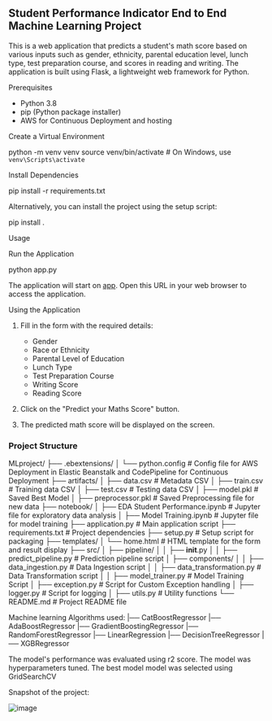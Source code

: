 ## Student Performance Indicator End to End Machine Learning Project


This is a web application that predicts a student's math score based on various inputs such as gender, ethnicity, parental education level, lunch type, test preparation course, and scores in reading and writing. The application is built using Flask, a lightweight web framework for Python.


Prerequisites

- Python 3.8
- pip (Python package installer)
- AWS for Continuous Deployment and hosting

Create a Virtual Environment

python -m venv venv
source venv/bin/activate  # On Windows, use `venv\Scripts\activate`

Install Dependencies

pip install -r requirements.txt

Alternatively, you can install the project using the setup script:

pip install .

Usage

Run the Application

python app.py

The application will start on [app](http://studentmathperformance-env-1.eba-pbmrfk2x.us-east-2.elasticbeanstalk.com/). Open this URL in your web browser to access the application.

Using the Application

1. Fill in the form with the required details:
    - Gender
    - Race or Ethnicity
    - Parental Level of Education
    - Lunch Type
    - Test Preparation Course
    - Writing Score
    - Reading Score

2. Click on the "Predict your Maths Score" button.

3. The predicted math score will be displayed on the screen.

### Project Structure

MLproject/
├── .ebextensions/
│   └── python.config                # Config file for AWS Deployment in Elastic Beanstalk and CodePipeline for Continuous Deployment
├── artifacts/
│   ├── data.csv                     # Metadata CSV
│   ├── train.csv                    # Training data CSV
│   ├── test.csv                     # Testing data CSV
│   ├── model.pkl                    # Saved Best Model
│   ├── preprocessor.pkl             # Saved Preprocessing file for new data
├── notebook/
│   ├── EDA Student Performance.ipynb # Jupyter file for exploratory data analysis
│   ├── Model Training.ipynb          # Jupyter file for model training
├── application.py                   # Main application script
├── requirements.txt                 # Project dependencies
├── setup.py                         # Setup script for packaging
├── templates/
│   └── home.html                    # HTML template for the form and result display
├── src/
│   ├── pipeline/
│   │   ├── __init__.py
│   │   ├── predict_pipeline.py      # Prediction pipeline script
│   ├── components/
│   │   ├── data_ingestion.py        # Data Ingestion script
│   │   ├── data_transformation.py   # Data Transformation script
│   │   ├── model_trainer.py         # Model Training Script
│   ├── exception.py                 # Script for Custom Exception handling
│   ├── logger.py                    # Script for logging
│   ├── utils.py                     # Utility functions
└── README.md                        # Project README file


Machine learning Algorithms used:
|── CatBoostRegressor
|── AdaBoostRegressor
|── GradientBoostingRegressor
|── RandomForestRegressor
|── LinearRegression
|── DecisionTreeRegressor
|── XGBRegressor

The model's performance was evaluated using r2 score.
The model was hyperparameters tuned. 
The best model model was selected using GridSearchCV


Snapshot of the project:


![image](https://github.com/NDK22/mlproject/assets/121696401/78085c15-3be5-4190-82df-b34a04d357f9)

